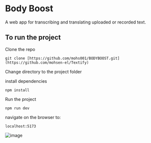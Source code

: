 # Body Boost
A web app for transcribing and translating uploaded or recorded text.

## To run the project
Clone the repo
```
git clone [https://github.com/mohs001/BODYBOOST.git](https://github.com/mohsen-el/Textify)
```
Change directory to the project folder

install dependencies
```
npm install
```

Run the project
```
npm run dev
```

navigate on the browser to:
```
localhost:5173
```

![image](https://github.com/user-attachments/assets/e9060b1e-2d74-49e7-80de-945f671bc0e2)
